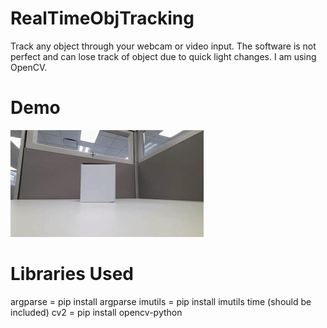 # RealTimeObjTracking

Track any object through your webcam or video input. 
The software is not perfect and can lose track of object due to quick light changes. 
I am using OpenCV. 

# Demo

![](ezgif.com-crop.gif)

# Libraries Used
argparse = pip install argparse
imutils = pip install imutils
time (should be included)
cv2 = pip install opencv-python
